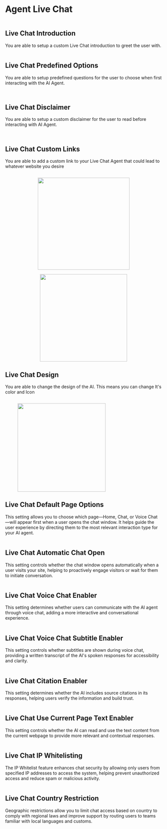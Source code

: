 # Agent Live Chat

<figure><img src=".gitbook/assets/image (186).png" alt=""><figcaption></figcaption></figure>

## Live Chat Introduction

You are able to setup a custom Live Chat introduction to greet the user with.

<figure><img src=".gitbook/assets/image (188).png" alt=""><figcaption></figcaption></figure>

## Live Chat Predefined Options

You are able to setup predefined questions for the user to choose when first interacting with the AI Agent.

<figure><img src=".gitbook/assets/image (189).png" alt=""><figcaption></figcaption></figure>

<figure><img src=".gitbook/assets/image (191).png" alt=""><figcaption></figcaption></figure>

## Live Chat Disclaimer

You are able to setup a custom disclaimer for the user to read before interacting with AI Agent.

<figure><img src=".gitbook/assets/image (190).png" alt=""><figcaption></figcaption></figure>

<figure><img src=".gitbook/assets/image (192).png" alt=""><figcaption></figcaption></figure>

## Live Chat Custom Links

You are able to add a custom link to your Live Chat Agent that could lead to whatever website you desire

<figure><img src=".gitbook/assets/image (193).png" alt=""><figcaption></figcaption></figure>

<div align="center"><figure><img src=".gitbook/assets/image (194).png" alt="" width="295"><figcaption></figcaption></figure> <figure><img src=".gitbook/assets/image (195).png" alt="" width="280"><figcaption></figcaption></figure></div>

## Live Chat Design

You are able to change the design of the AI. This means you can change It's color and Icon

<figure><img src=".gitbook/assets/image (196).png" alt=""><figcaption></figcaption></figure>

<figure><img src=".gitbook/assets/image (197).png" alt="" width="283"><figcaption></figcaption></figure>



## Live Chat Default Page Options

This setting allows you to choose which page—Home, Chat, or Voice Chat—will appear first when a user opens the chat window. It helps guide the user experience by directing them to the most relevant interaction type for your AI agent.

<figure><img src=".gitbook/assets/image (198).png" alt=""><figcaption></figcaption></figure>

## Live Chat Automatic Chat Open

This setting controls whether the chat window opens automatically when a user visits your site, helping to proactively engage visitors or wait for them to initiate conversation.

<figure><img src=".gitbook/assets/image (199).png" alt=""><figcaption></figcaption></figure>

## Live Chat Voice Chat Enabler

This setting determines whether users can communicate with the AI agent through voice chat, adding a more interactive and conversational experience.

<figure><img src=".gitbook/assets/image (200).png" alt=""><figcaption></figcaption></figure>

## Live Chat Voice Chat Subtitle Enabler

This setting controls whether subtitles are shown during voice chat, providing a written transcript of the AI's spoken responses for accessibility and clarity.

<figure><img src=".gitbook/assets/image (201).png" alt=""><figcaption></figcaption></figure>

## Live Chat Citation Enabler

This setting determines whether the AI includes source citations in its responses, helping users verify the information and build trust.

<figure><img src=".gitbook/assets/image (202).png" alt=""><figcaption></figcaption></figure>

## Live Chat Use Current Page Text Enabler

This setting controls whether the AI can read and use the text content from the current webpage to provide more relevant and contextual responses.

<figure><img src=".gitbook/assets/image (203).png" alt=""><figcaption></figcaption></figure>

## Live Chat IP Whitelisting

The IP Whitelist feature enhances chat security by allowing only users from specified IP addresses to access the system, helping prevent unauthorized access and reduce spam or malicious activity.

<figure><img src=".gitbook/assets/image (204).png" alt=""><figcaption></figcaption></figure>

## Live Chat Country Restriction

Geographic restrictions allow you to limit chat access based on country to comply with regional laws and improve support by routing users to teams familiar with local languages and customs.

<figure><img src=".gitbook/assets/image (205).png" alt=""><figcaption></figcaption></figure>

